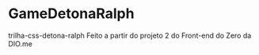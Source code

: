 # GameDetonaRalph
trilha-css-detona-ralph
Feito a partir do projeto 2 do Front-end do Zero da DIO.me